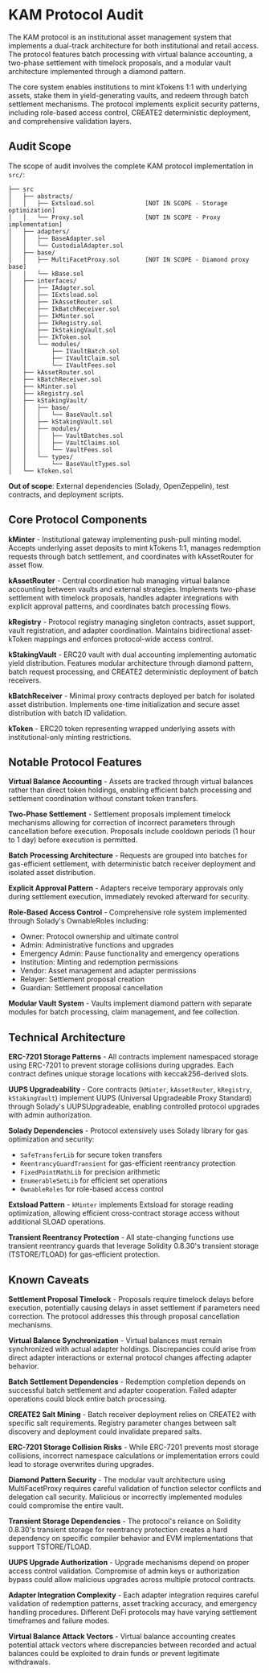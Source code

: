 # KAM Protocol Audit

The KAM protocol is an institutional asset management system that implements a dual-track architecture for both institutional and retail access. The protocol features batch processing with virtual balance accounting, a two-phase settlement with timelock proposals, and a modular vault architecture implemented through a diamond pattern.

The core system enables institutions to mint kTokens 1:1 with underlying assets, stake them in yield-generating vaults, and redeem through batch settlement mechanisms. The protocol implements explicit security patterns, including role-based access control, CREATE2 deterministic deployment, and comprehensive validation layers.

## Audit Scope

The scope of audit involves the complete KAM protocol implementation in `src/`:

```
├── src
│   ├── abstracts/
│   │   ├── Extsload.sol              [NOT IN SCOPE - Storage optimization]
│   │   └── Proxy.sol                 [NOT IN SCOPE - Proxy implementation]
│   ├── adapters/
│   │   ├── BaseAdapter.sol
│   │   └── CustodialAdapter.sol
│   ├── base/
│   │   ├── MultiFacetProxy.sol       [NOT IN SCOPE - Diamond proxy base]
│   │   └── kBase.sol
│   ├── interfaces/
│   │   ├── IAdapter.sol
│   │   ├── IExtsload.sol
│   │   ├── IkAssetRouter.sol
│   │   ├── IkBatchReceiver.sol
│   │   ├── IkMinter.sol
│   │   ├── IkRegistry.sol
│   │   ├── IkStakingVault.sol
│   │   ├── IkToken.sol
│   │   └── modules/
│   │       ├── IVaultBatch.sol
│   │       ├── IVaultClaim.sol
│   │       └── IVaultFees.sol
│   ├── kAssetRouter.sol
│   ├── kBatchReceiver.sol
│   ├── kMinter.sol
│   ├── kRegistry.sol
│   ├── kStakingVault/
│   │   ├── base/
│   │   │   └── BaseVault.sol
│   │   ├── kStakingVault.sol
│   │   ├── modules/
│   │   │   ├── VaultBatches.sol
│   │   │   ├── VaultClaims.sol
│   │   │   └── VaultFees.sol
│   │   └── types/
│   │       └── BaseVaultTypes.sol
│   └── kToken.sol
```

**Out of scope**: External dependencies (Solady, OpenZeppelin), test contracts, and deployment scripts.

## Core Protocol Components

**kMinter** - Institutional gateway implementing push-pull minting model. Accepts underlying asset deposits to mint kTokens 1:1, manages redemption requests through batch settlement, and coordinates with kAssetRouter for asset flow.

**kAssetRouter** - Central coordination hub managing virtual balance accounting between vaults and external strategies. Implements two-phase settlement with timelock proposals, handles adapter integrations with explicit approval patterns, and coordinates batch processing flows.

**kRegistry** - Protocol registry managing singleton contracts, asset support, vault registration, and adapter coordination. Maintains bidirectional asset-kToken mappings and enforces protocol-wide access control.

**kStakingVault** - ERC20 vault with dual accounting implementing automatic yield distribution. Features modular architecture through diamond pattern, batch request processing, and CREATE2 deterministic deployment of batch receivers.

**kBatchReceiver** - Minimal proxy contracts deployed per batch for isolated asset distribution. Implements one-time initialization and secure asset distribution with batch ID validation.

**kToken** - ERC20 token representing wrapped underlying assets with institutional-only minting restrictions.

## Notable Protocol Features

**Virtual Balance Accounting** - Assets are tracked through virtual balances rather than direct token holdings, enabling efficient batch processing and settlement coordination without constant token transfers.

**Two-Phase Settlement** - Settlement proposals implement timelock mechanisms allowing for correction of incorrect parameters through cancellation before execution. Proposals include cooldown periods (1 hour to 1 day) before execution is permitted.

**Batch Processing Architecture** - Requests are grouped into batches for gas-efficient settlement, with deterministic batch receiver deployment and isolated asset distribution.

**Explicit Approval Pattern** - Adapters receive temporary approvals only during settlement execution, immediately revoked afterward for security.

**Role-Based Access Control** - Comprehensive role system implemented through Solady's OwnableRoles including:
- Owner: Protocol ownership and ultimate control
- Admin: Administrative functions and upgrades  
- Emergency Admin: Pause functionality and emergency operations
- Institution: Minting and redemption permissions
- Vendor: Asset management and adapter permissions
- Relayer: Settlement proposal creation
- Guardian: Settlement proposal cancellation

**Modular Vault System** - Vaults implement diamond pattern with separate modules for batch processing, claim management, and fee collection.

## Technical Architecture

**ERC-7201 Storage Patterns** - All contracts implement namespaced storage using ERC-7201 to prevent storage collisions during upgrades. Each contract defines unique storage locations with keccak256-derived slots.

**UUPS Upgradeability** - Core contracts (`kMinter`, `kAssetRouter`, `kRegistry`, `kStakingVault`) implement UUPS (Universal Upgradeable Proxy Standard) through Solady's UUPSUpgradeable, enabling controlled protocol upgrades with admin authorization.

**Solady Dependencies** - Protocol extensively uses Solady library for gas optimization and security:
- `SafeTransferLib` for secure token transfers
- `ReentrancyGuardTransient` for gas-efficient reentrancy protection  
- `FixedPointMathLib` for precision arithmetic
- `EnumerableSetLib` for efficient set operations
- `OwnableRoles` for role-based access control

**Extsload Pattern** - `kMinter` implements Extsload for storage reading optimization, allowing efficient cross-contract storage access without additional SLOAD operations.

**Transient Reentrancy Protection** - All state-changing functions use transient reentrancy guards that leverage Solidity 0.8.30's transient storage (TSTORE/TLOAD) for gas-efficient protection.

## Known Caveats

**Settlement Proposal Timelock** - Proposals require timelock delays before execution, potentially causing delays in asset settlement if parameters need correction. The protocol addresses this through proposal cancellation mechanisms.

**Virtual Balance Synchronization** - Virtual balances must remain synchronized with actual adapter holdings. Discrepancies could arise from direct adapter interactions or external protocol changes affecting adapter behavior.

**Batch Settlement Dependencies** - Redemption completion depends on successful batch settlement and adapter cooperation. Failed adapter operations could block entire batch processing.

**CREATE2 Salt Mining** - Batch receiver deployment relies on CREATE2 with specific salt requirements. Registry parameter changes between salt discovery and deployment could invalidate prepared salts.

**ERC-7201 Storage Collision Risks** - While ERC-7201 prevents most storage collisions, incorrect namespace calculations or implementation errors could lead to storage overwrites during upgrades.

**Diamond Pattern Security** - The modular vault architecture using MultiFacetProxy requires careful validation of function selector conflicts and delegation call security. Malicious or incorrectly implemented modules could compromise the entire vault.

**Transient Storage Dependencies** - The protocol's reliance on Solidity 0.8.30's transient storage for reentrancy protection creates a hard dependency on specific compiler behavior and EVM implementations that support TSTORE/TLOAD.

**UUPS Upgrade Authorization** - Upgrade mechanisms depend on proper access control validation. Compromise of admin keys or authorization bypass could allow malicious upgrades across multiple protocol contracts.

**Adapter Integration Complexity** - Each adapter integration requires careful validation of redemption patterns, asset tracking accuracy, and emergency handling procedures. Different DeFi protocols may have varying settlement timeframes and failure modes.

**Virtual Balance Attack Vectors** - Virtual balance accounting creates potential attack vectors where discrepancies between recorded and actual balances could be exploited to drain funds or prevent legitimate withdrawals.

